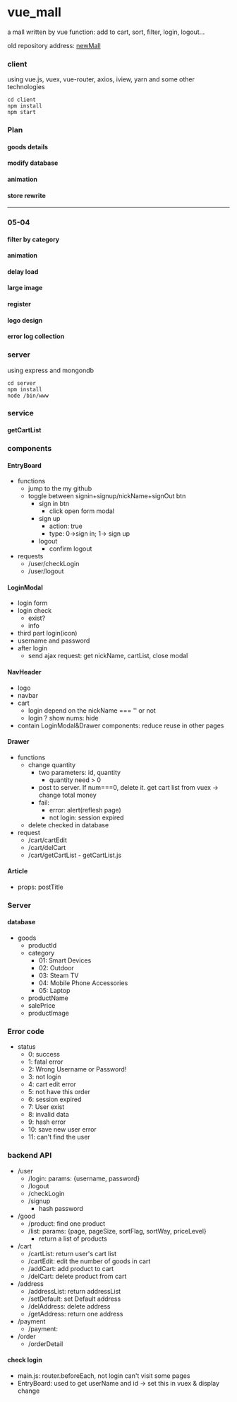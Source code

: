 # vue_mall
a mall written by vue
function: add to cart, sort, filter, login, logout...

old repository address: [newMall](https://github.com/leiger/newMall)

### client
using vue.js, vuex, vue-router, axios, iview, yarn and some other technologies
```
cd client
npm install
npm start
```

### Plan
#### goods details
#### modify database
#### animation
#### store rewrite
---
### 05-04
#### filter by category
#### animation
#### delay load
#### large image
#### register
#### logo design
#### error log collection

### server
using express and mongondb
```
cd server
npm install
node /bin/www
```
### service
#### getCartList

### components
#### EntryBoard
- functions 
  - jump to the my github
  - toggle between signin+signup/nickName+signOut btn
    - sign in btn
      - click open form modal
    - sign up
      - action: true
      - type: 0->sign in; 1-> sign up
    - logout
      - confirm logout
- requests
  - /user/checkLogin
  - /user/logout

#### LoginModal
- login form
- login check
  - exist?
  - info
- third part login(icon)
- username and password
- after login
  - send ajax request: get nickName, cartList, close modal

#### NavHeader
- logo
- navbar
- cart 
  - login depend on the nickName === '' or not 
  - login ? show nums: hide
- contain LoginModal&Drawer components: reduce reuse in other pages

#### Drawer
- functions
  - change quantity
    - two parameters: id, quantity
      - quantity need > 0
    - post to server. If num===0, delete it. get cart list from vuex -> change total money
    - fail: 
      - error: alert(reflesh page)
      - not login: session expired
  - delete checked in database
- request
  - /cart/cartEdit
  - /cart/delCart
  - /cart/getCartList - getCartList.js

#### Article
- props: postTitle

### Server
#### database
- goods
  - productId
  - category
    - 01: Smart Devices
    - 02: Outdoor
    - 03: Steam TV
    - 04: Mobile Phone Accessories
    - 05: Laptop
  - productName
  - salePrice
  - productImage

### Error code
- status
  - 0: success
  - 1: fatal error
  - 2: Wrong Username or Password!
  - 3: not login
  - 4: cart edit error
  - 5: not have this order
  - 6: session expired
  - 7: User exist
  - 8: invalid data
  - 9: hash error
  - 10: save new user error
  - 11: can't find the user

### backend API
- /user
  - /login: params: {username, password}
  - /logout
  - /checkLogin
  - /signup
    - hash password
- /good
  - /product: find one product
  - /list: params: {page, pageSize, sortFlag, sortWay, priceLevel}
    - return a list of products
- /cart
  - /cartList: return user's cart list
  - /cartEdit: edit the number of goods in cart
  - /addCart: add product to cart
  - /delCart: delete product from cart
- /address
  - /addressList: return addressList
  - /setDefault: set Default address
  - /delAddress: delete address
  - /getAddress: return one address 
- /payment
  - /payment: 
- /order
  - /orderDetail


#### check login
- main.js: router.beforeEach, not login can't visit some pages
- EntryBoard: used to get userName and id -> set this in vuex & display change